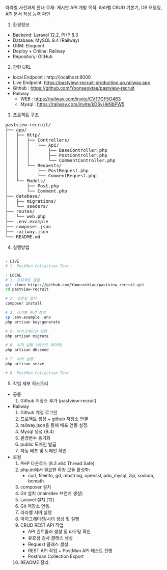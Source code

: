 라라벨 사전과제 안내
주제: 게시판 API 개발
목적: 라라벨 CRUD 기본기, DB 모델링, API 문서 작성 능력 확인

1. 환경정보
- Backend: Laravel 12.2, PHP 8.3
- Database: MySQL 9.4 (Railway)
- ORM: Eloquent
- Deploy + Online: Railway
- Repository: GitHub

2. 관련 URL
- local Endpoint : http://localhost:8000
- Live Endpoint: https://pastview-recruit-production.up.railway.app
- Github : https://github.com/Yoonseoktae/pastview-recruit
- Railway 
    - WEB : https://railway.com/invite/CVT7GF5O463
    - Mysql : https://railway.com/invite/kD6yHkNbPW5

3. 프로젝트 구조
<pre>
pastview-recruit/
├── app/
│   ├── Http/
│   │   ├── Controllers/
│   │   │   └── Api/
│   │   │       ├── BaseController.php
│   │   │       ├── PostController.php
│   │   │       └── CommentController.php
│   │   └── Requests/
│   │       ├── PostRequest.php
│   │       └── CommentRequest.php
│   └── Models/
│       ├── Post.php
│       └── Comment.php
├── database/
│   ├── migrations/
│   └── seeders/
├── routes/
│   └── web.php
├── .env.example
├── composer.json
├── railway.json
└── README.md
</pre>

4. 실행방법
```bash

- LIVE
# 1. PostMan Collection Test.

- LOCAL
# 1. 프로젝트 클론
git clone https://github.com/Yoonseoktae/pastview-recruit.git
cd pastview-recruit

# 2. 의존성 설치
composer install

# 3. 라라벨 환경 설정
cp .env.example .env
php artisan key:generate

# 5. 마이그레이션 실행
php artisan migrate

# 6. 시더 실행 (테스트 데이터)
php artisan db:seed

# 7. 서버 실행
php artisan serve

# 8. PostMan Collection Test.
```

5. 작업 세부 히스토리
- 공통
    1. Github 저장소 추가 (pastview-recruit)
- Railway
    1. Github 계정 로그인
    2. 프로젝트 생성 + github 저장소 연결
    3. railway.json을 통해 배포 연동 설정.
    4. Mysql 생성 (9.4)
    5. 환경변수 동기화
    6. public 도메인 발급
    7. 자동 배포 및 도메인 확인
- 로컬
    1. PHP 다운로드 (8.3 x64 Thread Safe)
    2. php.ini에서 필요한 확장 모듈 활성화:
        - curl, fileinfo, gd, mbstring, openssl, pdo_mysql, zip, sodium, bcmath
    3. composer 설치
    4. Git 설치 (main/dev 브랜치 생성)
    5. Laravel 설치  (12)
    6. Git 저장소 연동.
    7. 라라벨 서버 실행
    8. 마이그레이션/시더 생성 및 실행
    9. CRUD REST API 작업
        - API 컨트롤러 생성 및 라우팅 확인
        - 유효성 검사 클래스 생성 
        - Request 클래스 생성
        - REST API 작업 + PostMan API 테스트 진행
        - Postman Collection Export
    10. README 정리.
    
        

